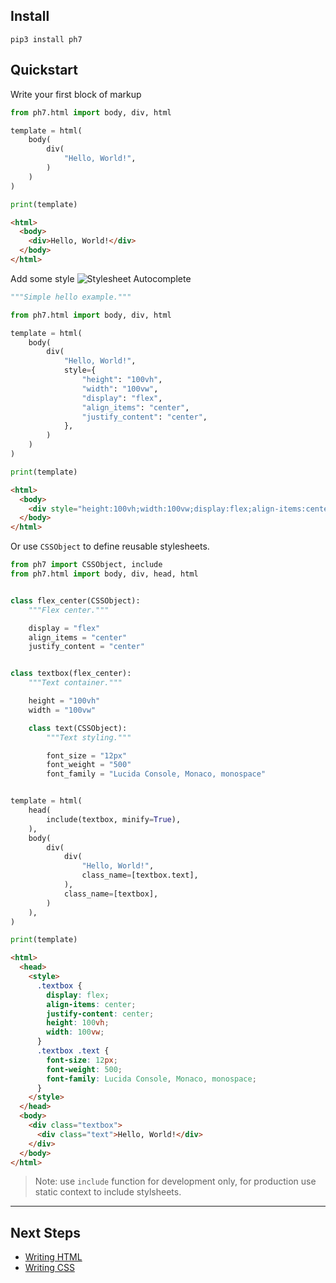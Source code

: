 ## Install
```
pip3 install ph7
```
## Quickstart
Write your first block of markup
<!-- {"type": "html", "file": "examples/hello.py"} -->
```python
from ph7.html import body, div, html

template = html(
    body(
        div(
            "Hello, World!",
        )
    )
)

print(template)
```

```html
<html>
  <body>
    <div>Hello, World!</div>
  </body>
</html>
```
<!-- end -->
Add some style
![Stylesheet Autocomplete](/ph7/img/style-autocomplete.gif)
<!-- {"type": "html", "file": "examples/styles.py"} -->
```python
"""Simple hello example."""

from ph7.html import body, div, html

template = html(
    body(
        div(
            "Hello, World!",
            style={
                "height": "100vh",
                "width": "100vw",
                "display": "flex",
                "align_items": "center",
                "justify_content": "center",
            },
        )
    )
)

print(template)
```

```html
<html>
  <body>
    <div style="height:100vh;width:100vw;display:flex;align-items:center;justify-content:center">Hello, World!</div>
  </body>
</html>
```
<!-- end -->
Or use `CSSObject` to define reusable stylesheets.
<!-- {"type": "html", "file": "examples/css_nesting.py"} -->
```python
from ph7 import CSSObject, include
from ph7.html import body, div, head, html


class flex_center(CSSObject):
    """Flex center."""

    display = "flex"
    align_items = "center"
    justify_content = "center"


class textbox(flex_center):
    """Text container."""

    height = "100vh"
    width = "100vw"

    class text(CSSObject):
        """Text styling."""

        font_size = "12px"
        font_weight = "500"
        font_family = "Lucida Console, Monaco, monospace"


template = html(
    head(
        include(textbox, minify=True),
    ),
    body(
        div(
            div(
                "Hello, World!",
                class_name=[textbox.text],
            ),
            class_name=[textbox],
        )
    ),
)

print(template)
```

```html
<html>
  <head>
    <style>
      .textbox {
        display: flex;
        align-items: center;
        justify-content: center;
        height: 100vh;
        width: 100vw;
      }
      .textbox .text {
        font-size: 12px;
        font-weight: 500;
        font-family: Lucida Console, Monaco, monospace;
      }
    </style>
  </head>
  <body>
    <div class="textbox">
      <div class="text">Hello, World!</div>
    </div>
  </body>
</html>
```
<!-- end -->

> Note: use `include` function for development only, for production use static context to include stylsheets.

---
## Next Steps
- [Writing HTML](/ph7/html)
- [Writing CSS](/ph7/css)
